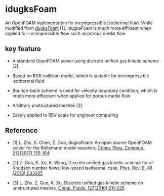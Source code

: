 # idugksFoam

An OpenFOAM inplementation for  incompressible isothermal fluid. While modified from [dugksFoam][1] \[1\], idugksFoam is much more efficient  when applied for incompressible flow such as porous media flow.

## key feature

- A standard OpenFOAM solver using       discrete unified gas kinetic scheme \[2\].

- Based on BGK collision model, which is suitable for incompressible isothermal fluid

- Bounce-back scheme is used for velocity boundary condition, which is much more effiecient when applied for porous media flow

- Arbitrary unstructured meshes \[3\].

- Easyly applied to REV scale for engineer computing

## Reference

- \[1\] L. Zhu, S. Chen, Z. Guo, dugksFoam: An open source OpenFOAM solver for the Boltzmann model equation, [Comp. Phys. Commun., 213(2017) 155-164][2]

- \[2\] Z. Guo, K. Xu, R. Wang, Discrete unified gas kinetic scheme for all Knudsen number flows: low-speed isothermal case, [Phys. Rev. E, 88 (2013) 033305][3]

- \[3\] L. Zhu, Z. Guo, K. Xu, Discrete unified gas kinetic scheme on unstructured meshes, [Comp. Fluids, 127(2016) 211-225][4]

[1]: https://github.com/zhulianhua/dugksFoam "dugksFoam"

[2]: https://www.sciencedirect.com/science/article/pii/S0010465516303642 "dugksFoam article"

[3]: https://journals.aps.org/pre/abstract/10.1103/PhysRevE.88.033305 "DUGKS for isothermal fluid"

[4]: https://www.sciencedirect.com/science/article/pii/S0045793016000177 "DUGKS on unstructed mesh"
